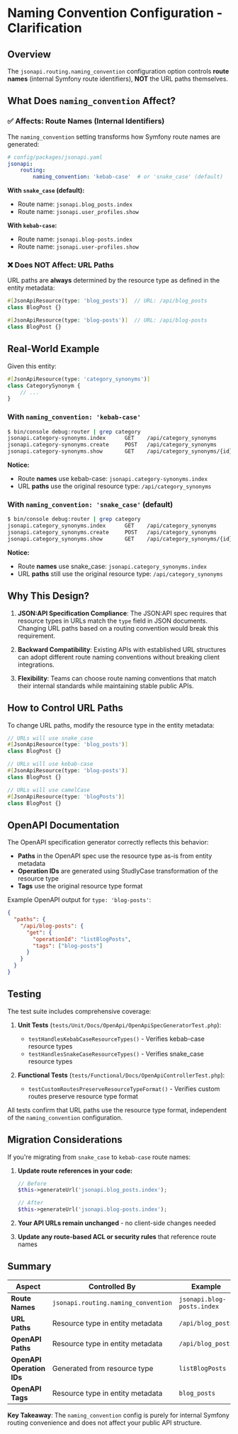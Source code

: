 # Naming Convention Configuration - Clarification

## Overview

The `jsonapi.routing.naming_convention` configuration option controls **route names** (internal Symfony route identifiers), **NOT** the URL paths themselves.

## What Does `naming_convention` Affect?

### ✅ Affects: Route Names (Internal Identifiers)

The `naming_convention` setting transforms how Symfony route names are generated:

```yaml
# config/packages/jsonapi.yaml
jsonapi:
    routing:
        naming_convention: 'kebab-case'  # or 'snake_case' (default)
```

**With `snake_case` (default):**
- Route name: `jsonapi.blog_posts.index`
- Route name: `jsonapi.user_profiles.show`

**With `kebab-case`:**
- Route name: `jsonapi.blog-posts.index`
- Route name: `jsonapi.user-profiles.show`

### ❌ Does NOT Affect: URL Paths

URL paths are **always** determined by the resource type as defined in the entity metadata:

```php
#[JsonApiResource(type: 'blog_posts')]  // URL: /api/blog_posts
class BlogPost {}

#[JsonApiResource(type: 'blog-posts')]  // URL: /api/blog-posts
class BlogPost {}
```

## Real-World Example

Given this entity:

```php
#[JsonApiResource(type: 'category_synonyms')]
class CategorySynonym {
    // ...
}
```

### With `naming_convention: 'kebab-case'`

```bash
$ bin/console debug:router | grep category
jsonapi.category-synonyms.index      GET    /api/category_synonyms
jsonapi.category-synonyms.create     POST   /api/category_synonyms
jsonapi.category-synonyms.show       GET    /api/category_synonyms/{id}
```

**Notice:**
- Route **names** use kebab-case: `jsonapi.category-synonyms.index`
- URL **paths** use the original resource type: `/api/category_synonyms`

### With `naming_convention: 'snake_case'` (default)

```bash
$ bin/console debug:router | grep category
jsonapi.category_synonyms.index      GET    /api/category_synonyms
jsonapi.category_synonyms.create     POST   /api/category_synonyms
jsonapi.category_synonyms.show       GET    /api/category_synonyms/{id}
```

**Notice:**
- Route **names** use snake_case: `jsonapi.category_synonyms.index`
- URL **paths** still use the original resource type: `/api/category_synonyms`

## Why This Design?

1. **JSON:API Specification Compliance**: The JSON:API spec requires that resource types in URLs match the `type` field in JSON documents. Changing URL paths based on a routing convention would break this requirement.

2. **Backward Compatibility**: Existing APIs with established URL structures can adopt different route naming conventions without breaking client integrations.

3. **Flexibility**: Teams can choose route naming conventions that match their internal standards while maintaining stable public APIs.

## How to Control URL Paths

To change URL paths, modify the resource type in the entity metadata:

```php
// URLs will use snake_case
#[JsonApiResource(type: 'blog_posts')]
class BlogPost {}

// URLs will use kebab-case
#[JsonApiResource(type: 'blog-posts')]
class BlogPost {}

// URLs will use camelCase
#[JsonApiResource(type: 'blogPosts')]
class BlogPost {}
```

## OpenAPI Documentation

The OpenAPI specification generator correctly reflects this behavior:

- **Paths** in the OpenAPI spec use the resource type as-is from entity metadata
- **Operation IDs** are generated using StudlyCase transformation of the resource type
- **Tags** use the original resource type format

Example OpenAPI output for `type: 'blog-posts'`:

```json
{
  "paths": {
    "/api/blog-posts": {
      "get": {
        "operationId": "listBlogPosts",
        "tags": ["blog-posts"]
      }
    }
  }
}
```

## Testing

The test suite includes comprehensive coverage:

1. **Unit Tests** (`tests/Unit/Docs/OpenApi/OpenApiSpecGeneratorTest.php`):
   - `testHandlesKebabCaseResourceTypes()` - Verifies kebab-case resource types
   - `testHandlesSnakeCaseResourceTypes()` - Verifies snake_case resource types

2. **Functional Tests** (`tests/Functional/Docs/OpenApiControllerTest.php`):
   - `testCustomRoutesPreserveResourceTypeFormat()` - Verifies custom routes preserve resource type format

All tests confirm that URL paths use the resource type format, independent of the `naming_convention` configuration.

## Migration Considerations

If you're migrating from `snake_case` to `kebab-case` route names:

1. **Update route references in your code:**
   ```php
   // Before
   $this->generateUrl('jsonapi.blog_posts.index');
   
   // After
   $this->generateUrl('jsonapi.blog-posts.index');
   ```

2. **Your API URLs remain unchanged** - no client-side changes needed

3. **Update any route-based ACL or security rules** that reference route names

## Summary

| Aspect | Controlled By | Example |
|--------|---------------|---------|
| **Route Names** | `jsonapi.routing.naming_convention` | `jsonapi.blog-posts.index` |
| **URL Paths** | Resource type in entity metadata | `/api/blog_posts` |
| **OpenAPI Paths** | Resource type in entity metadata | `/api/blog_posts` |
| **OpenAPI Operation IDs** | Generated from resource type | `listBlogPosts` |
| **OpenAPI Tags** | Resource type in entity metadata | `blog_posts` |

**Key Takeaway**: The `naming_convention` config is purely for internal Symfony routing convenience and does not affect your public API structure.

